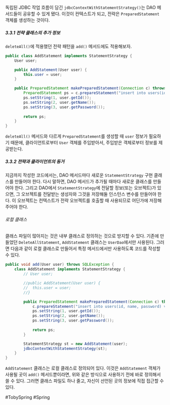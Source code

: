 독립된 JDBC 작업 흐름이 담긴 `jdbcContextWithStatementStrategy()`는 DAO 메서드들이 공유할 수 있게 됐다. 이것이 컨텍스트가 되고, 전략은 `PreparedStatement` 객체를 생성하는 것이다.
##### 3.3.1 전략 클래스의 추가 정보
`deleteAll()`에 적용했던 전략 패턴을 `add()` 메서드에도 적용해보자.
```java
public class AddStatement implements StatementStrategy {
	User user;

	public AddStatement(User user) {
		this.user = user;
	}

	public PreparedStatement makePreparedStatement(Connection c) throws SQLException {
		PreparedStatement ps = c.prepareStatement("insert into users(id, name, password) values(?,?,?)");
		ps.setString(1, user.getId());
		ps.setString(2, user.getName());
		ps.setString(3, user.getPassword());
		
		return ps;
	}
}
```

`deleteAll()` 메서드와 다르게 `PreparedStatement`를 생성할 때 `user` 정보가 필요하기 때문에, 클라이언트로부터 `User` 객체를 주입받아서, 주입받은 객체로부터 정보를 제공받는다.
##### 3.3.2 전략과 클라이언트의 동거
지금까지 작성한 코드에서는, DAO 메서드마다 새로운 `StatementStrategy` 구현 클래스를 만들어야 한다. 다시 말하면, DAO 메서드가 추가될 때마다 새로운 클래스를 만들어야 한다. 그리고 DAO에서 `StatementStrategy`에 전달할 정보(또는 오브젝트)가 있으면, 그 오브젝트를 전달받는 생성자와 그것을 저장해둘 인스턴스 변수를 만들어야 한다. 이 오브젝트는 컨텍스트가 전략 오브젝트를 호출할 때 사용되므로 어딘가에 저장해주어야 한다.
###### 로컬 클래스
클래스 파일이 많아지는 것은 내부 클래스로 정의하는 것으로 방지할 수 있다. 기존에 만들었던 `DeleteAllStatement`, `AddStatement` 클래스는 `UserDao`에서만 사용된다. 그러면 다음과 같이 로컬 클래스로 만들어서 특정 메서드에서만 사용하도록 코드를 작성할 수 있다.
```java
public void add(User user) throws SQLException {
	class AddStatement implements StatementStrategy {
		// User user;

		//public AddStatement(User user) {
		//	this.user = user;
		//}

		public PreparedStatement makePreparedStatement(Connection c) throws SQLException {
			c.prepareStatement("insert into users(id, name, password) values(?,?,?)");
			ps.setString(1, user.getId());
			ps.setString(2, user.getName());
			ps.setString(3, user.getPassword());
			
			return ps;
		}

		StatementStrategy st = new AddStatement(user);
		jdbcContextWithStatementStrategy(st);
	}
}
```

`AddStatement` 클래스는 로컬 클래스로 정의되어 있다. 이것은 `AddStatement` 객체가 사용될 곳이 `add()` 메서드뿐이라면, 위와 같은 방식으로 사용하기 전에 바로 정의해서 쓸 수 있다. 그러면 클래스 파일도 하나 줄고, 자신이 선언된 곳의 정보에 직접 접근할 수 있다. 

#TobySpring #Spring 